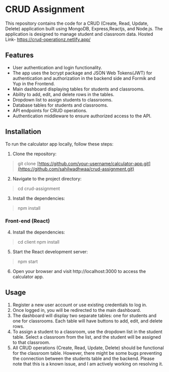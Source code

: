 # CRUD Assignment

This repository contains the code for a CRUD (Create, Read, Update, Delete) application built using MongoDB, Express,Reactjs, and Node.js. The application is designed to manage student and classroom data.
Hosted Link- https://crud-operationz.netlify.app/

## Features

- User authentication and login functionality.
- The app uses the bcrypt package and JSON Web Tokens(JWT) for authentication and authorization in the backend side and Formik and Yup in the Frontend.
- Main dashboard displaying tables for students and classrooms.
- Ability to add, edit, and delete rows in the tables.
- Dropdown list to assign students to classrooms.
- Database tables for students and classrooms.
- API endpoints for CRUD operations.
- Authentication middleware to ensure authorized access to the API.

## Installation

To run the calculator app locally, follow these steps:

1. Clone the repository:
> git clone [https://github.com/your-username/calculator-app.git](https://github.com/sahilwadhwaa/crud-assignment.git)

2. Navigate to the project directory:
> cd crud-assignment

3. Install the dependencies:
> npm install

### Front-end (React)

4. Install the dependencies:
> cd client
> npm install

5. Start the React development server:
> npm start

6. Open your browser and visit http://localhost:3000 to access the calculator app.

## Usage

1. Register a new user account or use existing credentials to log in.
2. Once logged in, you will be redirected to the main dashboard.
3. The dashboard will display two separate tables: one for students and one for classrooms. Each table will have buttons to add, edit, and delete rows.
4. To assign a student to a classroom, use the dropdown list in the student table. Select a classroom from the list, and the student will be assigned to that classroom.
5. All CRUD operations (Create, Read, Update, Delete) should be functional for the classroom table. However, there might be some bugs preventing the connection between the students table and the backend. Please note that this is a known issue, and I am actively working on resolving it.
